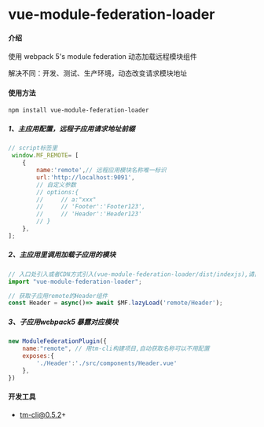 # vue-module-federation-loader

#### 介绍
使用 webpack 5's module federation 动态加载远程模块组件

解决不同：开发、测试、生产环境，动态改变请求模块地址

#### 使用方法
```bash
npm install vue-module-federation-loader
```
##### 1、主应用配置，远程子应用请求地址前缀

```javascript
// script标签里
 window.MF_REMOTE= [
    {
        name:'remote',// 远程应用模块名称唯一标识
        url:'http://localhost:9091',
        // 自定义参数
        // options:{
        //     // a:"xxx"
        //     // 'Footer':'Footer123',
        //     // 'Header':'Header123'
        // }
    },
];
```
##### 2、主应用里调用加载子应用的模块
```javascript
// 入口处引入或者CDN方式引入(vue-module-federation-loader/dist/indexjs),请自行部署
import "vue-module-federation-loader";

// 获取子应用remote的Header组件
const Header = async()=> await $MF.lazyLoad('remote/Header');

```
##### 3、子应用webpack5 暴露对应模块
```javascript
new ModuleFederationPlugin({
    name:"remote", // 用tm-cli构建项目,自动获取名称可以不用配置
    exposes:{
        './Header':'./src/components/Header.vue'
    },
})
```

#### 开发工具
- tm-cli@0.5.2+
